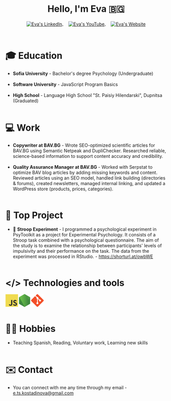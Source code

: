 <h1 align="center">Hello, I'm Eva 🇧🇬</h1>
<p align="center">
  <a href="https://www.linkedin.com/in/eva-kostadinova/">
    <img align="center" alt="Eva's LinkedIn" width="30px" src="https://github.com/gauravghongde/social-icons/blob/master/PNG/Color/LinkedIN.png" />
  </a> &nbsp;&nbsp;&nbsp;
  <a href="https://www.youtube.com/@evakostadinova1090">
    <img align="center" alt="Eva's YouTube" width="32px" src="https://github.com/user-attachments/assets/d86488e9-babe-485a-b5cd-3f4a0d1a25db" />
  </a> &nbsp;&nbsp;&nbsp;
  <a href="https://evakostadinova.alle.bg/">
    <img align="center" alt="Eva's Website" width="30px" src="https://cdn-icons-png.flaticon.com/512/4408/4408783.png" />
  </a>
</p><br>

# 🎓 Education
- **Sofia University** - Bachelor's degree Psychology (Undergraduate)<br><br>
- **Software University** - JavaScript Program Basics <br><br>
- **High School** - Language High School "St. Paisiy Hilendarski", Dupnitsa (Graduated)<br><br>

# 💻 Work
- **Copywriter at BAV.BG** - Wrote SEO-optimized scientific articles for BAV.BG using Semantic Netpeak and DupliChecker. Researched reliable, science-based information to support content accuracy and credibility. <br><br>
- **Quality Assurance Manager at BAV.BG** - Worked with Serpstat to optimize BAV blog articles by adding missing keywords and content. Reviewed articles using an SEO model, handled link building (directories & forums), created newsletters, managed internal linking, and updated a WordPress store (products, prices, categories). <br><br>

# 🚀 Top Project
- 💬 **Stroop Experiment** - I programmed a psychological experiment in PsyToolkit as a project for Experimental Psychology. It consists of a Stroop task combined with a psychological questionnaire. The aim of the study is to examine the relationship between participants' levels of impulsivity and their performance on the task. The data from the experiment was processed in RStudio. - https://shorturl.at/owbWE <br><br> 

# </> Technologies and tools
<img align="left" alt="javascript" width="40px" src="https://github.com/devicons/devicon/blob/master/icons/javascript/javascript-original.svg" />
<img align="left" alt="nodejs" width="40px" src="https://github.com/devicons/devicon/blob/master/icons/nodejs/nodejs-original.svg" />
<img align="left" alt="git" width="40px" src="https://github.com/devicons/devicon/blob/master/icons/git/git-original.svg" /><br><br>
<br>

# 🏋️‍♂️ Hobbies
- Teaching Spanish, Reading, Voluntary work, Learning new skills<br><br>

# ✉️ Contact
- You can connect with me any time through my email - e.ts.kostadinova@gmail.com

<!--
**EvaKostadinova/EvaKostadinova** is a ✨ _special_ ✨ repository because its `README.md` (this file) appears on your GitHub profile.

Here are some ideas to get you started:

- 🔭 I’m currently working on ...
- 🌱 I’m currently learning ...
- 👯 I’m looking to collaborate on ...
- 🤔 I’m looking for help with ...
- 💬 Ask me about ...
- 📫 How to reach me: ...
- 😄 Pronouns: ...
- ⚡ Fun fact: ...
-->
